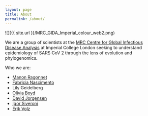 ```yaml
---
layout: page
title: About
permalink: /about/
---
```


![]({{ site.url }}/MRC_GIDA_Imperial_colour_web2.png)

We are a group of scientists at the [MRC Centre for Global Infectious Disease Analysis](https://www.imperial.ac.uk/mrc-global-infectious-disease-analysis) at Imperial College London seeking to understand epidemiology of SARS CoV 2 through the lens of evolution and phylogenomics.

Who we are: 

- [Manon Ragonnet](https://www.imperial.ac.uk/people/manonragonnet)
- [Fabricia Nascimento](https://www.imperial.ac.uk/people/f.ferreira-do-nascimento)
- Lily Geidelberg <!-- url? --> 
- [Olivia Boyd](https://www.imperial.ac.uk/people/o.boyd)
- [David Jorgensen](https://www.imperial.ac.uk/people/david.jorgensen13)
- [Igor Siveroni](https://www.imperial.ac.uk/people/i.siveroni)
- [Erik Volz](https://www.imperial.ac.uk/people/e.volz)
